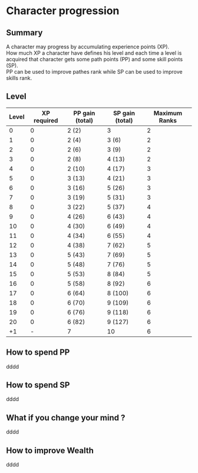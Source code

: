 # Character progression

## Summary

A character may progress by accumulating experience points (XP).  
How much XP a character have defines his level and each time a level is acquired that character gets some path points (PP) and some skill points (SP).  
PP can be used to improve pathes rank while SP can be used to improve skills rank.

## Level

| Level | XP required | PP gain (total) | SP gain (total) | Maximum Ranks |
| ----- | ----------- | --------------- | --------------- | ------------- |
| 0     | 0           | 2 (2)           | 3               | 2             |
| 1     | 0           | 2 (4)           | 3 (6)           | 2             |
| 2     | 0           | 2 (6)           | 3 (9)           | 2             |
| 3     | 0           | 2 (8)           | 4 (13)          | 2             |
| 4     | 0           | 2 (10)          | 4 (17)          | 3             |
| 5     | 0           | 3 (13)          | 4 (21)          | 3             |
| 6     | 0           | 3 (16)          | 5 (26)          | 3             |
| 7     | 0           | 3 (19)          | 5 (31)          | 3             |
| 8     | 0           | 3 (22)          | 5 (37)          | 4             |
| 9     | 0           | 4 (26)          | 6 (43)          | 4             |
| 10    | 0           | 4 (30)          | 6 (49)          | 4             |
| 11    | 0           | 4 (34)          | 6 (55)          | 4             |
| 12    | 0           | 4 (38)          | 7 (62)          | 5             |
| 13    | 0           | 5 (43)          | 7 (69)          | 5             |
| 14    | 0           | 5 (48)          | 7 (76)          | 5             |
| 15    | 0           | 5 (53)          | 8 (84)          | 5             |
| 16    | 0           | 5 (58)          | 8 (92)          | 6             |
| 17    | 0           | 6 (64)          | 8 (100)         | 6             |
| 18    | 0           | 6 (70)          | 9 (109)         | 6             |
| 19    | 0           | 6 (76)          | 9 (118)         | 6             |
| 20    | 0           | 6 (82)          | 9 (127)         | 6             |
| +1    | -           | 7               | 10              | 6             |

## How to spend PP

dddd

## How to spend SP

dddd

## What if you change your mind ?  

dddd

## How to improve Wealth

dddd
